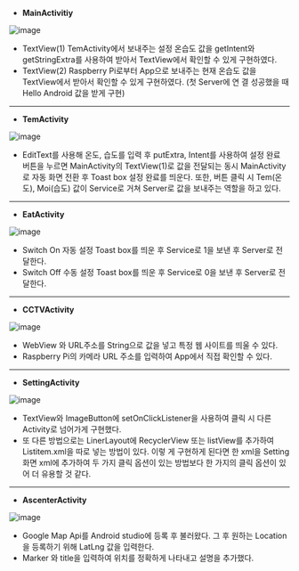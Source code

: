 + **MainActivitiy**

![image](https://user-images.githubusercontent.com/88314920/145772765-365d476a-360a-4091-913a-9f5fd288905e.png)

  * TextView(1)
    TemActivity에서 보내주는 설정 온습도 값을 getIntent와 getStringExtra를 사용하여 받아서 TextView에서 확인할 수 있게      구현하였다.
  * TextView(2)
    Raspberry Pi로부터 App으로 보내주는 현재 온습도 값을 TextView에서 받아서 확인할 수 있게 구현하였다. (첫 Server에 연    결 성공했을 때 Hello Android 값을 받게 구현)
    
------------------------------------------------
+ **TemActivity**

![image](https://user-images.githubusercontent.com/88314920/145772850-3112cbfd-edc2-4db3-b859-09cd0d9e7339.png)

  * EditText를 사용해 온도, 습도를 입력 후 putExtra, Intent를 사용하여 설정 완료 버튼을 누르면 MainActivity의               TextView(1)로 값을 전달되는 동시 MainActivity로 자동 화면 전환 후 Toast box 설정 완료를 띄운다. 또한, 버튼 클릭 시       Tem(온도), Moi(습도) 값이 Service로 거쳐 Server로 값을 보내주는 역할을 하고 있다.
--------------------------------------------------
+ **EatActivity**

![image](https://user-images.githubusercontent.com/88314920/145772878-8cfe7b4a-6f4e-4b2b-8a31-c10ffe0fce08.png)

  * Switch On
    자동 설정 Toast box를 띄운 후 Service로 1을 보낸 후 Server로 전달한다.
  * Switch Off
    수동 설정 Toast box를 띄운 후 Service로 0을 보낸 후 Server로 전달한다.
 ----------------------------------------------------------
+ **CCTVActivity**

![image](https://user-images.githubusercontent.com/88314920/145772950-5efc2763-3981-4bfc-8fa6-34e9bbfe59c8.png)

  * WebView 와 URL주소를 String으로 값을 넣고 특정 웹 사이트를 띄울 수 있다.
  * Raspberry Pi의 카메라 URL 주소를 입력하여 App에서 직접 확인할 수 있다.
-------------------------------------------------  
+ **SettingActivity**

![image](https://user-images.githubusercontent.com/88314920/145772965-8c7e97e8-8fee-4646-a7f0-b2fde6363ca8.png)

  * TextView와 ImageButton에 setOnClickListener을 사용하여 클릭 시 다른 Activity로 넘어가게 구현했다.
  * 또 다른 방법으로는 LinerLayout에 RecyclerView 또는 listView를 추가하여 Listitem.xml을 따로 넣는 방법이 있다. 이렇     게 구현하게 된다면 한 xml을 Setting화면 xml에 추가하여 두 가지 클릭 옵션이 있는 방법보다 한 가지의 클릭 옵션이 있     어 더 유용할 것 같다.
------------------------------------------------------------ 
+ **AscenterActivity**

![image](https://user-images.githubusercontent.com/88314920/145772992-ff66bd13-be3e-42a3-b2b8-aa6ff7e2885a.png)

  * Google Map Api를 Android studio에 등록 후 불러왔다. 그 후 원하는 Location을 등록하기 위해 LatLng 값을 입력한다. 
  * Marker 와 title을 입력하여 위치를 정확하게 나타내고 설명을 추가했다.
